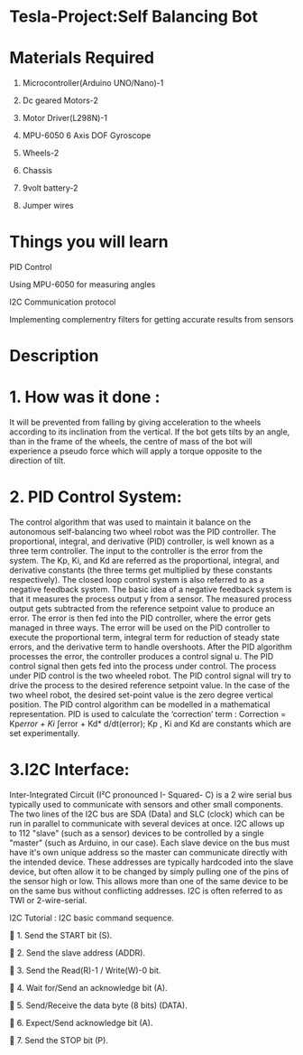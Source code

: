 # Tesla-Project:Self Balancing Bot

# Materials Required

1. Microcontroller(Arduino UNO/Nano)-1

2. Dc geared Motors-2

3. Motor Driver(L298N)-1

4. MPU-6050 6 Axis DOF Gyroscope

5. Wheels-2

6. Chassis

7. 9volt battery-2

8. Jumper wires

# Things you will learn
PID Control

Using MPU-6050 for measuring angles

I2C Communication protocol

Implementing complementry filters for getting accurate results from sensors
# Description
# 1. How was it done :
It will be prevented from falling by giving acceleration
to the wheels according to its inclination from the
vertical. If the bot gets tilts by an angle, than in the
frame of the wheels, the centre of mass of the bot will
experience a pseudo force which will apply a torque
opposite to the direction of tilt.
# 2. PID Control System:
The control algorithm that was used to maintain it
balance on the autonomous self-balancing two wheel
robot was the PID controller. The proportional,
integral, and derivative (PID) controller, is well known
as a three term controller.
The input to the controller is the error from the
system. The Kp, Ki, and Kd are referred as the
proportional, integral, and derivative constants (the
three terms get multiplied by these constants
respectively). The closed loop control system is also referred to as a negative feedback system. The basic
idea of a negative feedback system is that it measures
the process output y from a sensor. The measured
process output gets subtracted from the reference setpoint value to produce an error. The error is then fed
into the PID controller, where the error gets managed
in three ways. The error will be used on the PID
controller to execute the proportional term, integral
term for reduction of steady state errors, and the
derivative term to handle overshoots. After the PID
algorithm processes the error, the controller produces
a control signal u. The PID control signal then gets fed
into the process under control.
The process under PID control is the two wheeled
robot. The PID control signal will try to drive the
process to the desired reference setpoint value. In the
case of the two wheel robot, the desired set-point
value is the zero degree vertical position. The PID
control algorithm can be modelled in a mathematical
representation.
PID is used to calculate the ‘correction’ term :
Correction = Kp*error + Ki* ∫error + Kd*
d/dt(error);
Kp , Ki and Kd are constants which are set
experimentally.
# 3.I2C Interface:
Inter-Integrated Circuit (I²C pronounced I- Squared- C)
is a 2 wire serial bus typically used to communicate
with sensors and other small components.
The two lines of the I2C bus are SDA (Data) and SLC
(clock) which can be run in parallel to communicate
with several devices at once. I2C allows up to 112
"slave" (such as a sensor) devices to be controlled by a
single "master" (such as Arduino, in our case). Each
slave device on the bus must have it's own unique
address so the master can communicate directly with
the intended device. These addresses are typically hardcoded into the slave device, but often allow it to be
changed by simply pulling one of the pins of the sensor
high or low. This allows more than one of the same
device to be on the same bus without conflicting
addresses.
I2C is often referred to as TWI or 2-wire-serial.

I2C Tutorial : I2C basic command sequence.

 1. Send the START bit (S).

 2. Send the slave address (ADDR).

 3. Send the Read(R)-1 / Write(W)-0 bit.

 4. Wait for/Send an acknowledge bit (A).

 5. Send/Receive the data byte (8 bits) (DATA).

 6. Expect/Send acknowledge bit (A).

 7. Send the STOP bit (P).

